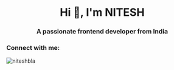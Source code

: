 <h1 align="center">Hi 👋, I'm NITESH</h1>
<h3 align="center">A passionate frontend developer from India</h3>

<h3 align="left">Connect with me:</h3>
<p align="left">
</p>

<p><img align="center" src="https://github-readme-streak-stats.herokuapp.com/?user=niteshbla&" alt="niteshbla" /></p>
